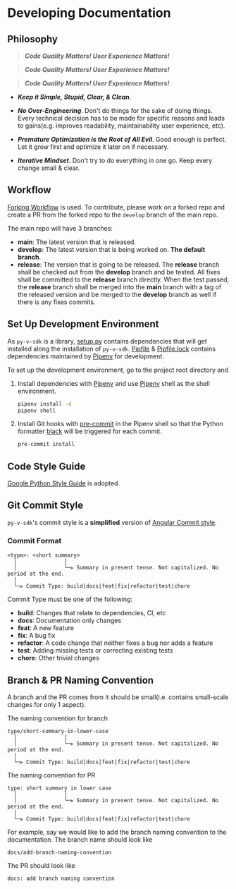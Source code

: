 # Developing Documentation

## Philosophy

>***Code Quality Matters! User Experience Matters!***

>***Code Quality Matters! User Experience Matters!***

>***Code Quality Matters! User Experience Matters!***


- ***Keep it Simple, Stupid, Clear, & Clean***.

- ***No Over-Engineering***. Don't do things for the sake of doing things. Every technical decision has to be made for specific reasons and leads to gains(e.g. improves readability, maintainability user experience, etc).

- ***Premature Optimization is the Root of All Evil***. Good enough is perfect. Let it grow first and optimize it later on if necessary.

- ***Iterative Mindset***. Don't try to do everything in one go. Keep every change small & clear.


## Workflow

[Forking Workflow](https://www.atlassian.com/git/tutorials/comparing-workflows/forking-workflow) is used.
To contribute, please work on a forked repo and create a PR from the forked repo to the `develop` branch of the main repo.

The main repo will have 3 branches:
- **main**: The latest version that is released.
- **develop**: The latest version that is being worked on. **The default branch**.
- **release**: The version that is going to be released. The **release** branch shall be checked out from the **develop** branch and be tested. All fixes shall be committed to the **release** branch directly. When the test passed, the **release** branch shall be merged into the **main** branch with a tag of the released version and be merged to the **develop** branch as well if there is any fixes commits.


## Set Up Development Environment
As `py-v-sdk` is a library, [setup.py](../setup.py) contains dependencies that will get installed along the installation of `py-v-sdk`. [Pipfile](../Pipfile) & [Pipfile.lock](../Pipfile.lock) contains dependencies maintained by [Pipenv](https://github.com/pypa/pipenv) for development.

To set up the development environment, go to the project root directory and

1. Install dependencies with [Pipenv](https://github.com/pypa/pipenv) and use [Pipenv](https://github.com/pypa/pipenv) shell as the shell environment.

    ```bash
    pipenv install -d
    pipenv shell
    ```

2. Install Git hooks with [pre-commit](https://github.com/pre-commit/pre-commit) in the Pipenv shell so that the Python formatter [black](https://github.com/psf/black) will be triggered for each commit.

    ```bash
    pre-commit install
    ```


## Code Style Guide

[Google Python Style Guide](https://google.github.io/styleguide/pyguide.html) is adopted.


## Git Commit Style

`py-v-sdk`'s commit style is a **simplified** version of [Angular Commit style](https://github.com/angular/angular/blob/master/CONTRIBUTING.md#-commit-message-format).

### Commit Format
```
<type>: <short summary>
  │               │
  │               └─⫸ Summary in present tense. Not capitalized. No period at the end.
  │
  └─⫸ Commit Type: build|docs|feat|fix|refactor|test|chore
```

Commit Type must be one of the following:

- **build**: Changes that relate to dependencies, CI, etc
- **docs**: Documentation only changes
- **feat**: A new feature
- **fix**: A bug fix
- **refactor**: A code change that neither fixes a bug nor adds a feature
- **test**: Adding missing tests or correcting existing tests
- **chore**: Other trivial changes

## Branch & PR Naming Convention

A branch and the PR comes from it should be small(i.e. contains small-scale changes for only 1 aspect). 

The naming convention for branch
```
type/short-summary-in-lower-case
  │               │
  │               └─⫸ Summary in present tense. Not capitalized. No period at the end.
  │
  └─⫸ Commit Type: build|docs|feat|fix|refactor|test|chore
```

The naming convention for PR
```
type: short summary in lower case
  │               │
  │               └─⫸ Summary in present tense. Not capitalized. No period at the end.
  │
  └─⫸ Commit Type: build|docs|feat|fix|refactor|test|chore 
```

For example, say we would like to add the branch naming convention to the documentation.
The branch name should look like
```
docs/add-branch-naming-convention
```

The PR should look like

```
docs: add branch naming convention
```